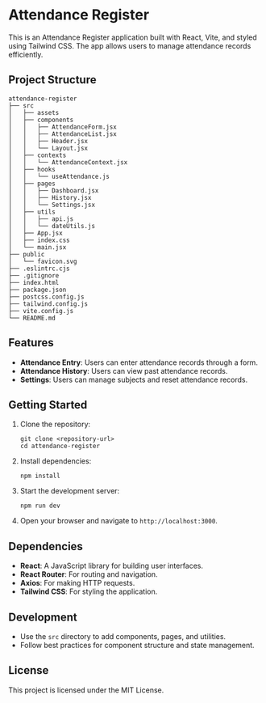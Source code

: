# Attendance Register

This is an Attendance Register application built with React, Vite, and styled using Tailwind CSS. The app allows users to manage attendance records efficiently.

## Project Structure

```
attendance-register
├── src
│   ├── assets
│   ├── components
│   │   ├── AttendanceForm.jsx
│   │   ├── AttendanceList.jsx
│   │   ├── Header.jsx
│   │   └── Layout.jsx
│   ├── contexts
│   │   └── AttendanceContext.jsx
│   ├── hooks
│   │   └── useAttendance.js
│   ├── pages
│   │   ├── Dashboard.jsx
│   │   ├── History.jsx
│   │   └── Settings.jsx
│   ├── utils
│   │   ├── api.js
│   │   └── dateUtils.js
│   ├── App.jsx
│   ├── index.css
│   └── main.jsx
├── public
│   └── favicon.svg
├── .eslintrc.cjs
├── .gitignore
├── index.html
├── package.json
├── postcss.config.js
├── tailwind.config.js
├── vite.config.js
└── README.md
```

## Features

- **Attendance Entry**: Users can enter attendance records through a form.
- **Attendance History**: Users can view past attendance records.
- **Settings**: Users can manage subjects and reset attendance records.

## Getting Started

1. Clone the repository:
   ```
   git clone <repository-url>
   cd attendance-register
   ```

2. Install dependencies:
   ```
   npm install
   ```

3. Start the development server:
   ```
   npm run dev
   ```

4. Open your browser and navigate to `http://localhost:3000`.

## Dependencies

- **React**: A JavaScript library for building user interfaces.
- **React Router**: For routing and navigation.
- **Axios**: For making HTTP requests.
- **Tailwind CSS**: For styling the application.

## Development

- Use the `src` directory to add components, pages, and utilities.
- Follow best practices for component structure and state management.

## License

This project is licensed under the MIT License.